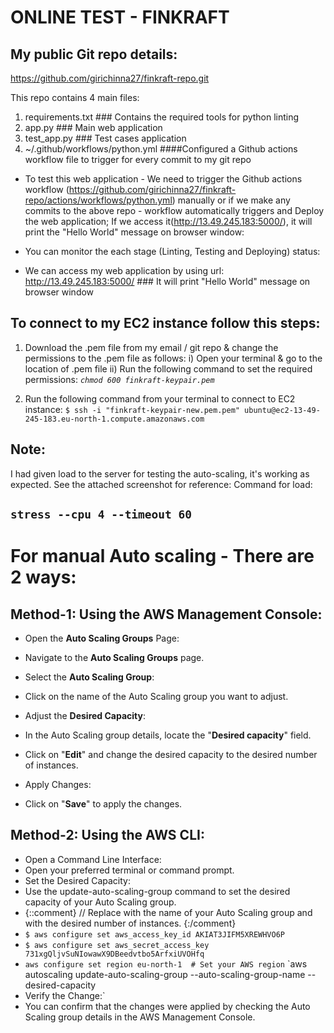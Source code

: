 # ONLINE TEST - FINKRAFT

## My public Git repo details:
https://github.com/girichinna27/finkraft-repo.git

This repo contains 4 main files:
1. requirements.txt  ### Contains the required tools for python linting
2. app.py 		### Main web application
3. test_app.py  ### Test cases application
4. ~/.github/workflows/python.yml   ####Configured a Github actions workflow file to trigger for every commit to my git repo

- To test this web application - We need to trigger the Github actions workflow (https://github.com/girichinna27/finkraft-repo/actions/workflows/python.yml) manually or if we make any commits to the above repo - workflow automatically triggers and Deploy the web application; If we access it(http://13.49.245.183:5000/), it will print the "Hello World" message on browser window:

- You can monitor the each stage (Linting, Testing and Deploying) status:

- We can access my web application by using url: http://13.49.245.183:5000/    ### It will print "Hello World" message on browser window



## To connect to my EC2 instance follow this steps:
1. Download the .pem file from my email / git repo & change the permissions to the .pem file as follows:
	i) Open your terminal & go to the location of .pem file
	ii) Run the following command to set the required permissions:
	*`chmod 600 finkraft-keypair.pem`* 

3. Run the following command from your terminal to connect to EC2 instance:
   `$ ssh -i "finkraft-keypair-new.pem.pem" ubuntu@ec2-13-49-245-183.eu-north-1.compute.amazonaws.com`


## Note: 
I had given load to the server for testing the auto-scaling, it's working as expected. See the attached screenshot for reference:
Command for load:
## `stress --cpu 4 --timeout 60`


# For manual Auto scaling - There are 2 ways:
## Method-1: Using the AWS Management Console:
- Open the **Auto Scaling Groups** Page:
- Navigate to the **Auto Scaling Groups** page.
- Select the **Auto Scaling Group**:
- Click on the name of the Auto Scaling group you want to adjust.
- Adjust the **Desired Capacity**:

- In the Auto Scaling group details, locate the "**Desired capacity**" field.
- Click on "**Edit**" and change the desired capacity to the desired number of instances.
- Apply Changes:
- Click on "**Save**" to apply the changes.

## Method-2: Using the AWS CLI:
- Open a Command Line Interface:
- Open your preferred terminal or command prompt.
- Set the Desired Capacity:
- Use the update-auto-scaling-group command to set the desired capacity of your Auto Scaling group.
- {::comment}
// Replace <AutoScalingGroupName> with the name of your Auto Scaling group and <DesiredCapacity> with the desired number of instances.
{:/comment}
- `$ aws configure set aws_access_key_id AKIAT3JIFM5XREWHVO6P`
- `$ aws configure set aws_secret_access_key 731xgQljvSuNIowawX9DBeedvtbo5ArfxiUVOHfq`
- `aws configure set region eu-north-1  # Set your AWS region`
	`aws autoscaling update-auto-scaling-group --auto-scaling-group-name <AutoScalingGroupName> --desired-capacity <DesiredCapacity> 
- Verify the Change:`
- You can confirm that the changes were applied by checking the Auto Scaling group details in the AWS Management Console.
